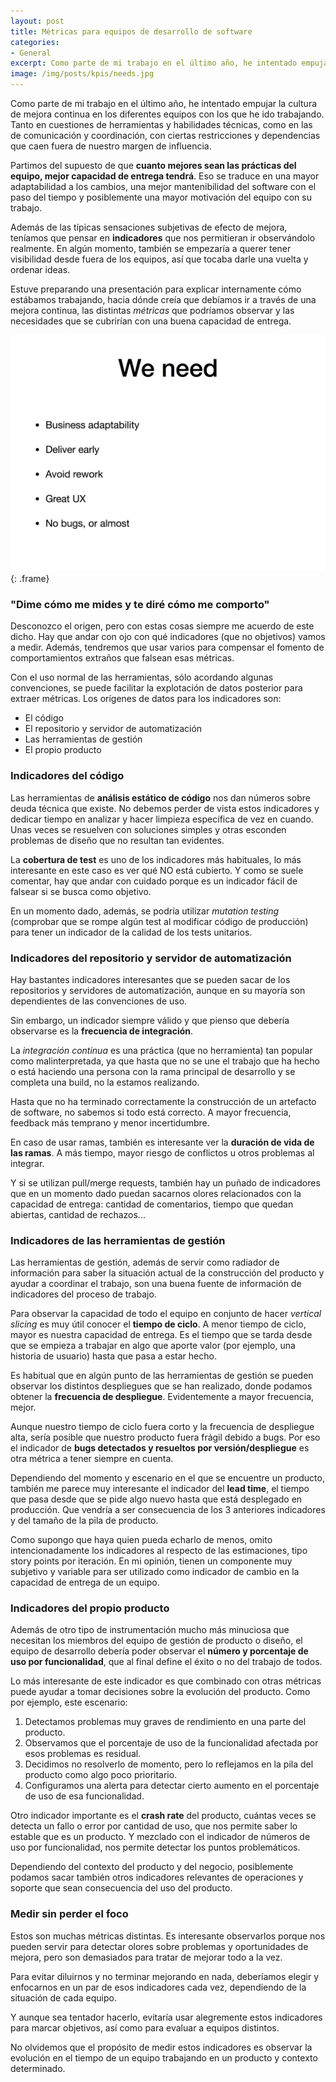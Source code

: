```yaml
---
layout: post
title: Métricas para equipos de desarrollo de software
categories:
- General
excerpt: Como parte de mi trabajo en el último año, he intentado empujar la cultura de mejora continua con diferentes equipos con los que he ido trabajando... También he ido pensando en las métricas relacionadas.
image: /img/posts/kpis/needs.jpg
---
```

Como parte de mi trabajo en el último año, he intentado empujar la cultura de mejora continua en los diferentes equipos con los que he ido trabajando. Tanto en cuestiones de herramientas y habilidades técnicas, como en las de comunicación y coordinación, con ciertas restricciones y dependencias que caen fuera de nuestro margen de influencia.

Partimos del supuesto de que **cuanto mejores sean las prácticas del equipo, mejor capacidad de entrega tendrá**. Eso se traduce en una mayor adaptabilidad a los cambios, una mejor mantenibilidad del software con el paso del tiempo y posiblemente una mayor motivación del equipo con su trabajo.

Además de las típicas sensaciones subjetivas de efecto de mejora, teníamos que pensar en **indicadores** que nos permitieran ir observándolo realmente. En algún momento, también se empezaría a querer tener visibilidad desde fuera de los equipos, así que tocaba darle una vuelta y ordenar ideas.

Estuve preparando una presentación para explicar internamente cómo estábamos trabajando, hacia dónde creía que debíamos ir a través de una mejora continua, las distintas *métricas* que podríamos observar y las necesidades que se cubrirían con una buena capacidad de entrega.

![Diapositiva de una presentación con la visión de lo que, como equipo deberíamos cubrir: adaptabilidad respecto a negocio, entregar pronto, evitar retrabajo, una buena UX y evitar bugs en lo posible](/img/posts/kpis/needs.jpg "Una visión de lo que es buena capacidad de entrega"){: .frame}

### "Dime cómo me mides y te diré cómo me comporto"

Desconozco el origen, pero con estas cosas siempre me acuerdo de este dicho. Hay que andar con ojo con qué indicadores (que no objetivos) vamos a medir. Además, tendremos que usar varios para compensar el fomento de comportamientos extraños que falsean esas métricas.

Con el uso normal de las herramientas, sólo acordando algunas convenciones, se puede facilitar la explotación de datos posterior para extraer métricas. Los orígenes de datos para los indicadores son:

- El código
- El repositorio y servidor de automatización
- Las herramientas de gestión
- El propio producto

### Indicadores del código

Las herramientas de **análisis estático de código** nos dan números sobre deuda técnica que existe. No debemos perder de vista estos indicadores y dedicar tiempo en analizar y hacer limpieza específica de vez en cuando. Unas veces se resuelven con soluciones simples y otras esconden problemas de diseño que no resultan tan evidentes.

La **cobertura de test** es uno de los indicadores más habituales, lo más interesante en este caso es ver qué NO está cubierto. Y como se suele comentar, hay que andar con cuidado porque es un indicador fácil de falsear si se busca como objetivo.

En un momento dado, además, se podría utilizar *mutation testing* (comprobar que se rompe algún test al modificar código de producción) para tener un indicador de la calidad de los tests unitarios.

### Indicadores del repositorio y servidor de automatización

Hay bastantes indicadores interesantes que se pueden sacar de los repositorios y servidores de automatización, aunque en su mayoría son dependientes de las convenciones de uso.

Sin embargo, un indicador siempre válido y que pienso que debería observarse es la **frecuencia de integración**.

La *integración continua* es una práctica (que no herramienta) tan popular como malinterpretada, ya que hasta que no se une el trabajo que ha hecho o está haciendo una persona con la rama principal de desarrollo y se completa una build, no la estamos realizando.

Hasta que no ha terminado correctamente la construcción de un artefacto de software, no sabemos si todo está correcto. A mayor frecuencia, feedback más temprano y menor incertidumbre.

En caso de usar ramas, también es interesante ver la **duración de vida de las ramas**. A más tiempo, mayor riesgo de conflictos u otros problemas al integrar.

Y si se utilizan pull/merge requests, también hay un puñado de indicadores que en un momento dado puedan sacarnos olores relacionados con la capacidad de entrega: cantidad de comentarios, tiempo que quedan abiertas, cantidad de rechazos...

### Indicadores de las herramientas de gestión

Las herramientas de gestión, además de servir como radiador de información para saber la situación actual de la construcción del producto y ayudar a coordinar el trabajo, son una buena fuente de información de indicadores del proceso de trabajo.

Para observar la capacidad de todo el equipo en conjunto de hacer *vertical slicing* es muy útil conocer el **tiempo de ciclo**. A menor tiempo de ciclo, mayor es nuestra capacidad de entrega. Es el tiempo que se tarda desde que se empieza a trabajar en algo que aporte valor (por ejemplo, una historia de usuario) hasta que pasa a estar hecho.

Es habitual que en algún punto de las herramientas de gestión se pueden observar los distintos despliegues que se han realizado, donde podamos obtener la **frecuencia de despliegue**. Evidentemente a mayor frecuencia, mejor.

Aunque nuestro tiempo de ciclo fuera corto y la frecuencia de despliegue alta, sería posible que nuestro producto fuera frágil debido a bugs. Por eso el indicador de **bugs detectados y resueltos por versión/despliegue** es otra métrica a tener siempre en cuenta.

Dependiendo del momento y escenario en el que se encuentre un producto, también me parece muy interesante el indicador del **lead time**, el tiempo que pasa desde que se pide algo nuevo hasta que está desplegado en producción. Que vendría a ser consecuencia de los 3 anteriores indicadores y del tamaño de la pila de producto.

Como supongo que haya quien pueda echarlo de menos, omito intencionadamente los indicadores al respecto de las estimaciones, tipo story points por iteración. En mi opinión, tienen un componente muy subjetivo y variable para ser utilizado como indicador de cambio en la capacidad de entrega de un equipo.

### Indicadores del propio producto

Además de otro tipo de instrumentación mucho más minuciosa que necesitan los miembros del equipo de gestión de producto o diseño, el equipo de desarrollo debería poder observar el **número y porcentaje de uso por funcionalidad**, que al final define el éxito o no del trabajo de todos.

Lo más interesante de este indicador es que combinado con otras métricas puede ayudar a tomar decisiones sobre la evolución del producto. Como por ejemplo, este escenario:
1. Detectamos problemas muy graves de rendimiento en una parte del producto.
2. Observamos que el porcentaje de uso de la funcionalidad afectada por esos problemas es residual.
3. Decidimos no resolverlo de momento, pero lo reflejamos en la pila del producto como algo poco prioritario.
4. Configuramos una alerta para detectar cierto aumento en el porcentaje de uso de esa funcionalidad.


Otro indicador importante es el **crash rate** del producto, cuántas veces se detecta un fallo o error por cantidad de uso, que nos permite saber lo estable que es un producto. Y mezclado con el indicador de números de uso por funcionalidad, nos permite detectar los puntos problemáticos.

Dependiendo del contexto del producto y del negocio, posiblemente podamos sacar también otros indicadores relevantes de operaciones y soporte que sean consecuencia del uso del producto.

### Medir sin perder el foco

Estos son muchas métricas distintas. Es interesante observarlos porque nos pueden servir para detectar olores sobre problemas y oportunidades de mejora, pero son demasiados para tratar de mejorar todo a la vez.

Para evitar diluirnos y no terminar mejorando en nada, deberíamos elegir y enfocarnos en un par de esos indicadores cada vez, dependiendo de la situación de cada equipo.

Y aunque sea tentador hacerlo, evitaría usar alegremente estos indicadores para marcar objetivos, así como para evaluar a equipos distintos.

No olvidemos que el propósito de medir estos indicadores es observar la evolución en el tiempo de un equipo trabajando en un producto y contexto determinado. 
